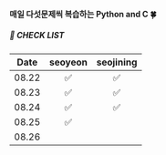 #### 매일 다섯문제씩 복습하는 Python and C 🍀

##### 📌 CHECK LIST
|Date|seoyeon|seojining|
|:------:|:---:|:---:|
|08.22|✅|✅|
|08.23|✅|✅|
|08.24|✅|✅|
|08.25|✅| |
|08.26| | |
